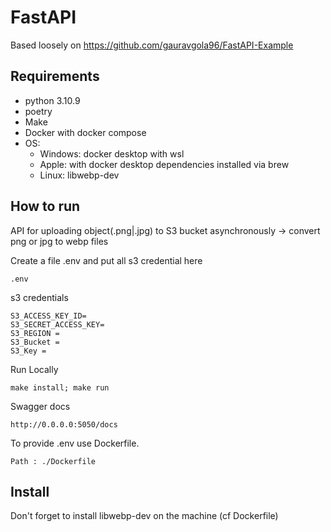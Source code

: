 # FastAPI
Based loosely on https://github.com/gauravgola96/FastAPI-Example

## Requirements
- python 3.10.9
- poetry
- Make
- Docker with docker compose
- OS:
  - Windows: docker desktop with wsl
  - Apple: with docker desktop dependencies installed via brew
  - Linux: libwebp-dev

## How to run
API for uploading object(.png|.jpg) to S3 bucket asynchronously
-> convert png or jpg to webp files

Create a file .env and put all s3 credential here
```
.env
```
s3 credentials 

```
S3_ACCESS_KEY_ID=
S3_SECRET_ACCESS_KEY=
S3_REGION = 
S3_Bucket = 
S3_Key = 

```


Run Locally
```
make install; make run
```

Swagger docs
```
http://0.0.0.0:5050/docs
```

To provide .env use Dockerfile.
```
Path : ./Dockerfile
```

## Install
Don't forget to install libwebp-dev on the machine (cf Dockerfile)
